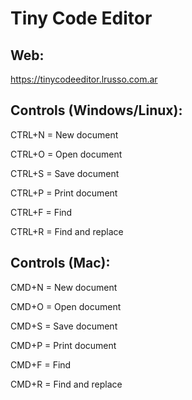 # Tiny Code Editor

## Web:

https://tinycodeeditor.lrusso.com.ar

## Controls (Windows/Linux):

CTRL+N = New document

CTRL+O = Open document

CTRL+S = Save document

CTRL+P = Print document

CTRL+F = Find

CTRL+R = Find and replace

## Controls (Mac):

CMD+N = New document

CMD+O = Open document

CMD+S = Save document

CMD+P = Print document

CMD+F = Find

CMD+R = Find and replace
